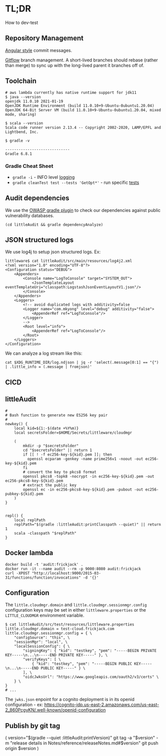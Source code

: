 # TL;DR

How to dev-test

## Repository Management

[Angular style](https://medium.com/@menuka/writing-meaningful-git-commit-messages-a62756b65c81) commit messages.

[Gitflow](https://www.atlassian.com/git/tutorials/comparing-workflows/gitflow-workflow) branch management.  A short-lived branches should rebase (rather than merge) to sync up with the long-lived parent it branches off of.

## Toolchain

```
# aws lambda currently has native runtime support for jdk11
$ java --version
openjdk 11.0.10 2021-01-19
OpenJDK Runtime Environment (build 11.0.10+9-Ubuntu-0ubuntu1.20.04)
OpenJDK 64-Bit Server VM (build 11.0.10+9-Ubuntu-0ubuntu1.20.04, mixed mode, sharing)

$ scala --version
Scala code runner version 2.13.4 -- Copyright 2002-2020, LAMP/EPFL and Lightbend, Inc.

$ gradle -v

-----------------------------
Gradle 6.8.1

``` 

### Gradle Cheat Sheet

* `gradle -i` - INFO level [logging](https://docs.gradle.org/current/userguide/logging.html)
* `gradle cleanTest test --tests 'GetOpt*'` - run specific [tests](https://stackoverflow.com/questions/22505533/how-to-run-only-one-unit-test-class-using-gradle)

## Audit dependencies

We use the [OWASP gradle plugin](https://jeremylong.github.io/DependencyCheck/dependency-check-gradle/configuration.html) to check our dependencies against
public vulnerability databases.

```
(cd littleAudit && gradle dependencyAnalyze)
```

## JSON structured logs

We use log4j to setup json structured logs.  Ex:

```
littleware$ cat littleAudit/src/main/resources/log4j2.xml 
<?xml version="1.0" encoding="UTF-8"?>
<Configuration status="DEBUG">
    <Appenders>
        <Console name="LogToConsole" target="SYSTEM_OUT">
            <JsonTemplateLayout eventTemplateUri="classpath:LogstashJsonEventLayoutV1.json"/>
        </Console>
    </Appenders>
    <Loggers>
        <!-- avoid duplicated logs with additivity=false 
        <Logger name="com.mkyong" level="debug" additivity="false">
            <AppenderRef ref="LogToConsole"/>
        </Logger>
        -->
        <Root level="info">
            <AppenderRef ref="LogToConsole"/>
        </Root>
    </Loggers>
</Configuration>
```

We can analyze a log stream like this:
```
cat $XDG_RUNTIME_DIR/log.ndjson | jq -r 'select(.message[0:1] == "{") | .little_info = (.message | fromjson)'
```

## CICD

## littleAudit

```
#
# Bash function to generate new ES256 key pair
#
newkey() {
    local kid=${1:-$(date +%Y%m)}
    local secretsFolder=$HOME/Secrets/littleware/cloudmgr
    
    (
        mkdir -p "$secretsFolder"
        cd "$secretsFolder" || return 1
        if [[ ! -f ec256-key-${kid}.pem ]]; then
          openssl ecparam -genkey -name prime256v1 -noout -out ec256-key-${kid}.pem
        fi
        # convert the key to pkcs8 format
        openssl pkcs8 -topk8 -nocrypt -in ec256-key-${kid}.pem -out ec256-pkcs8-key-${kid}.pem
        # extract the public key
        openssl ec -in ec256-pkcs8-key-${kid}.pem -pubout -out ec256-pubkey-${kid}.pem
    )
}


repl() {
    local replPath
    replPath="$(gradle :littleAudit:printClasspath --quiet)" || return 1
    scala -classpath "$replPath"
}

```

## Docker lambda

```
docker build -t 'audit:frickjack' .
docker run -it --name audit --rm -p 9000:8080 audit:frickjack
curl -XPOST "http://localhost:9000/2015-03-31/functions/function/invocations" -d '{}'
```

## Configuration

The `little.cloudmgr.domain` and `little.cloudmgr.sessionmgr.config`
configuration keys may be set in either `littleware.properties` or
the `LITTLE_CLOUDMGR` environment variable.

```
$ cat littleAudit/src/test/resources/littleware.properties 
little.cloudmgr.domain = test-cloud.frickjack.com
little.cloudmgr.sessionmgr.config = { \
    "configSource": "this", \
    "sessionMgr": "local", \
    "localSessionConfig": { \
        "signingKey": { "kid": "testkey", "pem": "-----BEGIN PRIVATE KEY-----\n...\n-----END PRIVATE KEY-----" }, \
        "verifyKeys": [ \
            { "kid": "testkey", "pem": "-----BEGIN PUBLIC KEY-----\n...\n-----END PUBLIC KEY-----" } \
        ], \
        "oidcJwksUrl": "https://www.googleapis.com/oauth2/v3/certs" \
    } \
}
# ...
```

The `jwks.json` enpoint for a cognito deployment is in its openid configuration - ex: https://cognito-idp.us-east-2.amazonaws.com/us-east-2_860PcgyKN/.well-known/openid-configuration


## Publish by git tag

(
  version="$(gradle --quiet :littleAudit:printVersion)"
  git tag -a "$version" -m "release details in Notes/reference/releaseNotes.md#$version"
  git push origin $version
)
